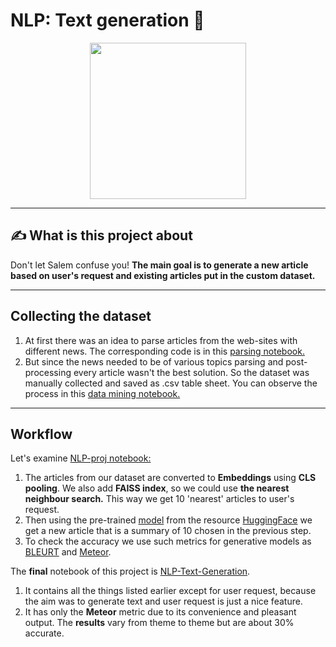 # NLP: Text generation 💬

<div id="header" align="center">
  <img src="https://media.giphy.com/media/ILGeonVyEZ4EE/giphy.gif" width="250"/>
</div>

---

## ✍️ What is this project about
Don't let Salem confuse you! 
**The main goal is to generate a new article based on user's request and existing articles put in the custom dataset.**

---

## Collecting the dataset
1. At first there was an idea to parse articles from the web-sites with different news. The corresponding code is in this [parsing notebook.](https://github.com/Daryadare/NLP-Text-Generation/blob/main/parsing.ipynb)
2. But since the news needed to be of various topics parsing and post-processing every article wasn't the best solution. So the dataset was manually collected and saved as .csv table sheet. You can observe the process in this [data mining notebook.](https://github.com/Daryadare/NLP-Text-Generation/blob/main/data-mining.ipynb)

---

## Workflow
Let's examine [NLP-proj notebook:](https://github.com/Daryadare/NLP-Text-Generation/blob/main/NLP-proj.ipynb)
1. The articles from our dataset are converted to **Embeddings** using **CLS pooling**. We also add **FAISS index**, so we could use **the nearest neighbour search.** This way we get 10 'nearest' articles to user's request.
2. Then using the pre-trained [model](https://huggingface.co/csebuetnlp/mT5_multilingual_XLSum) from the resource [HuggingFace](https://huggingface.co/) we get a new article that is a summary of 10 chosen in the previous step.
3. To check the accuracy we use such metrics for generative models as [BLEURT](https://github.com/google-research/bleurt) and [Meteor](https://huggingface.co/spaces/evaluate-metric/meteor).

The **final** notebook of this project is [NLP-Text-Generation](https://github.com/Daryadare/NLP-Text-Generation/blob/main/NLP-text-generation.ipynb).
1. It contains all the things listed earlier except for user request, because the aim was to generate text and user request is just a nice feature.
2. It has only the **Meteor** metric due to its convenience and pleasant output. The **results** vary from theme to theme but are about 30% accurate.
